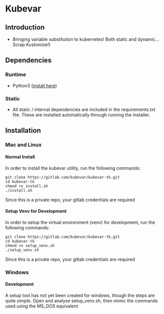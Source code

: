# Kubevar

## Introduction

- Bringing variable substitution to kubernetes! Both static and dynamic... Scrap Kustomize!)

## Dependencies

### Runtime

- Python3 ([install here](https://www.python.org/downloads/))

### Static

- All static / internal dependencies are included in the requirements.txt file. These are installed automatically through running the installer.


## Installation

### Mac and Linux

#### Normal Install

In order to install the kubevar utility, run the following commands:

    git clone https://gitlab.com/kubevar/kubevar-tk.git
    cd kubevar-tk
    chmod +x install.sh
    ./install.sh

Since this is a private repo, your gitlab credentials are required

#### Setup Venv for Development

In order to setup the virtual environment (venv) for development, run the following commands:

    git clone https://gitlab.com/kubevar/kubevar-tk.git
    cd kubevar-tk
    chmod +x setup_venv.sh
    ./setup_venv.sh

Since this is a private repo, your gitlab credentials are required

### Windows

#### Development

A setup tool has not yet been created for windows, though the steps are quite simple. Open and analyse setup_venv.sh, then mimic the commands used using the MS_DOS equivalent

